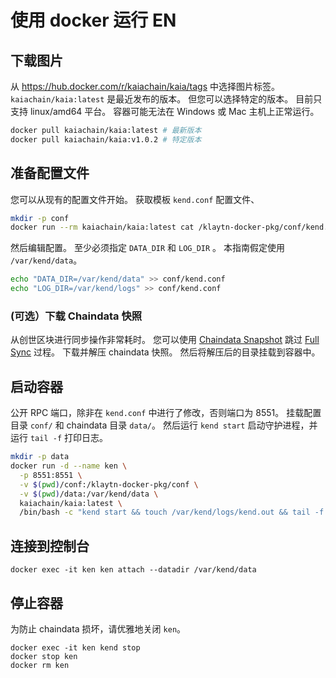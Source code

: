 # 使用 docker 运行 EN

## 下载图片

从 https://hub.docker.com/r/kaiachain/kaia/tags 中选择图片标签。 `kaiachain/kaia:latest` 是最近发布的版本。 但您可以选择特定的版本。 目前只支持 linux/amd64 平台。 容器可能无法在 Windows 或 Mac 主机上正常运行。

```sh
docker pull kaiachain/kaia:latest # 最新版本
docker pull kaiachain/kaia:v1.0.2 # 特定版本
```

## 准备配置文件

您可以从现有的配置文件开始。 获取模板 `kend.conf` 配置文件、

```sh
mkdir -p conf
docker run --rm kaiachain/kaia:latest cat /klaytn-docker-pkg/conf/kend.conf > conf/kend.conf
```

然后编辑配置。 至少必须指定 `DATA_DIR` 和 `LOG_DIR` 。 本指南假定使用 `/var/kend/data`。

```sh
echo "DATA_DIR=/var/kend/data" >> conf/kend.conf
echo "LOG_DIR=/var/kend/logs" >> conf/kend.conf
```

### (可选）下载 Chaindata 快照

从创世区块进行同步操作非常耗时。 您可以使用 [Chaindata Snapshot](../../misc/operation/chaindata-snapshot.md) 跳过 [Full Sync](../../learn/storage/block-sync.md#full-sync) 过程。 下载并解压 chaindata 快照。 然后将解压后的目录挂载到容器中。

## 启动容器

公开 RPC 端口，除非在 `kend.conf` 中进行了修改，否则端口为 8551。 挂载配置目录 `conf/` 和 chaindata 目录 `data/`。 然后运行 `kend start` 启动守护进程，并运行 `tail -f` 打印日志。

```sh
mkdir -p data
docker run -d --name ken \
  -p 8551:8551 \
  -v $(pwd)/conf:/klaytn-docker-pkg/conf \
  -v $(pwd)/data:/var/kend/data \
  kaiachain/kaia:latest \
  /bin/bash -c "kend start && touch /var/kend/logs/kend.out && tail -f /var/kend/logs/kend.out"
```

## 连接到控制台

```
docker exec -it ken ken attach --datadir /var/kend/data
```

## 停止容器

为防止 chaindata 损坏，请优雅地关闭 `ken`。

```
docker exec -it ken kend stop
docker stop ken
docker rm ken
```
